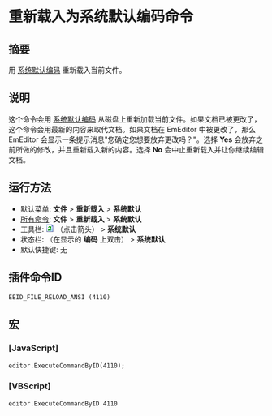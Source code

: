 # 重新载入为系统默认编码命令

## 摘要

用 [系统默认编码](../../glossary/systemdefaultencoding) 重新载入当前文件。

## 说明

这个命令会用 [系统默认编码](../../glossary/systemdefaultencoding) 从磁盘上重新加载当前文件。如果文档已被更改了，这个命令会用最新的内容来取代文档。如果文档在 EmEditor 中被更改了，那么 EmEditor 会显示一条提示消息"您确定您想要放弃更改吗？"。选择 **Yes** 会放弃之前所做的修改，并且重新载入新的内容。选择 **No** 会中止重新载入并让你继续编辑文档。

## 运行方法

- 默认菜单: **文件** \> **重新载入** \> **系统默认**
- [所有命令](../tools/all_commands): **文件** \> **重新载入**
\> **系统默认**
- 工具栏: ![](../../images/reload.png) （点击箭头） \> **系统默认**
- 状态栏: （在显示的 **编码** 上双击） \> **系统默认**
- 默认快捷键: 无

## 插件命令ID

```
EEID_FILE_RELOAD_ANSI (4110)
```

## 宏

### \[JavaScript\]

```
editor.ExecuteCommandByID(4110);
```

### \[VBScript\]

```
editor.ExecuteCommandByID 4110
```
